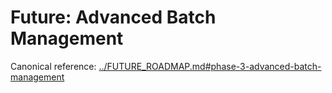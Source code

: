 # Future: Advanced Batch Management

Canonical reference: [../FUTURE_ROADMAP.md#phase-3-advanced-batch-management](../FUTURE_ROADMAP.md#phase-3-advanced-batch-management)
